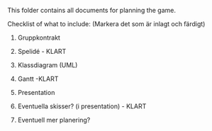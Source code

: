 This folder contains all documents for planning the game.


Checklist of what to include:
(Markera det som är inlagt och färdigt)

1. Gruppkontrakt

2. Spelidé - KLART

3. Klassdiagram (UML)

4. Gantt -KLART

5. Presentation

6. Eventuella skisser? (i presentation) - KLART

7. Eventuell mer planering?

